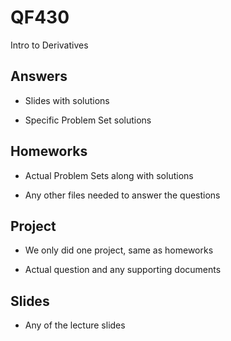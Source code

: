 # QF430
Intro to Derivatives

## Answers

 - Slides with solutions
 
 - Specific Problem Set solutions
 
## Homeworks

 - Actual Problem Sets along with solutions
 
 - Any other files needed to answer the questions
 
## Project

 - We only did one project, same as homeworks
 
 - Actual question and any supporting documents
 
## Slides

 - Any of the lecture slides
